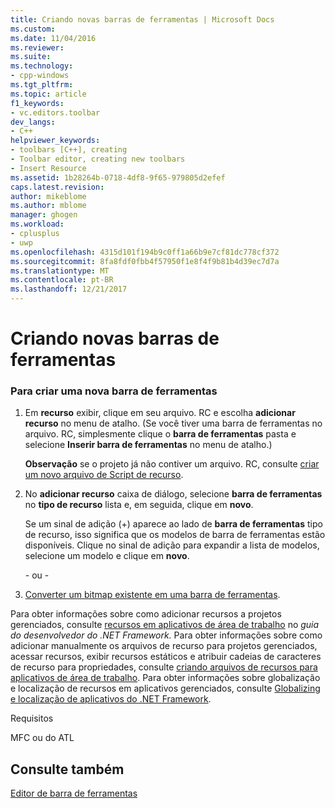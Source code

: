 ```yaml
---
title: Criando novas barras de ferramentas | Microsoft Docs
ms.custom: 
ms.date: 11/04/2016
ms.reviewer: 
ms.suite: 
ms.technology:
- cpp-windows
ms.tgt_pltfrm: 
ms.topic: article
f1_keywords:
- vc.editors.toolbar
dev_langs:
- C++
helpviewer_keywords:
- toolbars [C++], creating
- Toolbar editor, creating new toolbars
- Insert Resource
ms.assetid: 1b28264b-0718-4df8-9f65-979805d2efef
caps.latest.revision: 
author: mikeblome
ms.author: mblome
manager: ghogen
ms.workload:
- cplusplus
- uwp
ms.openlocfilehash: 4315d101f194b9c0ff1a66b9e7cf81dc778cf372
ms.sourcegitcommit: 8fa8fdf0fbb4f57950f1e8f4f9b81b4d39ec7d7a
ms.translationtype: MT
ms.contentlocale: pt-BR
ms.lasthandoff: 12/21/2017
---
```

# <a name="creating-new-toolbars"></a>Criando novas barras de ferramentas
### <a name="to-create-a-new-toolbar"></a>Para criar uma nova barra de ferramentas  
  
1.  Em **recurso** exibir, clique em seu arquivo. RC e escolha **adicionar recurso** no menu de atalho. (Se você tiver uma barra de ferramentas no arquivo. RC, simplesmente clique o **barra de ferramentas** pasta e selecione **Inserir barra de ferramentas** no menu de atalho.)  
  
     **Observação** se o projeto já não contiver um arquivo. RC, consulte [criar um novo arquivo de Script de recurso](../windows/how-to-create-a-resource-script-file.md).  
  
2.  No **adicionar recurso** caixa de diálogo, selecione **barra de ferramentas** no **tipo de recurso** lista e, em seguida, clique em **novo**.  
  
     Se um sinal de adição (+) aparece ao lado de **barra de ferramentas** tipo de recurso, isso significa que os modelos de barra de ferramentas estão disponíveis. Clique no sinal de adição para expandir a lista de modelos, selecione um modelo e clique em **novo**.  
  
     \- ou -  
  
3.  [Converter um bitmap existente em uma barra de ferramentas](../windows/converting-bitmaps-to-toolbars.md).  
  
 Para obter informações sobre como adicionar recursos a projetos gerenciados, consulte [recursos em aplicativos de área de trabalho](/dotnet/framework/resources/index) no *guia do desenvolvedor do .NET Framework.* Para obter informações sobre como adicionar manualmente os arquivos de recurso para projetos gerenciados, acessar recursos, exibir recursos estáticos e atribuir cadeias de caracteres de recurso para propriedades, consulte [criando arquivos de recursos para aplicativos de área de trabalho](/dotnet/framework/resources/creating-resource-files-for-desktop-apps). Para obter informações sobre globalização e localização de recursos em aplicativos gerenciados, consulte [Globalizing e localização de aplicativos do .NET Framework](/dotnet/standard/globalization-localization/index).  
  
 Requisitos  
  
 MFC ou do ATL  
  
## <a name="see-also"></a>Consulte também  
 [Editor de barra de ferramentas](../windows/toolbar-editor.md)

